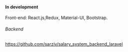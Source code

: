 #### In development 
Front-end: React.js,Redux, Material-UI, Bootstrap.

###### Backend
https://github.com/sarziv/salary_system_backend_laravel
